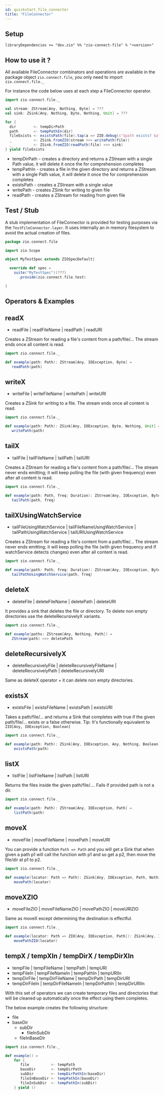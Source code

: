 ```yaml
---
id: quickstart_file_connector
title: "FileConnector"
---
```


Setup
-----

```
libraryDependencies += "dev.zio" %% "zio-connect-file" % "<version>"
```

How to use it ?
---------------
All available FileConnector combinators and operations are available in the package object `zio.connect.file`, you only
need to import `zio.connect.file._`

For instance the code below uses at each step a FileConnector operator.

```scala
import zio.connect.file._

val stream: ZStream[Any, Nothing, Byte] = ???
val sink: ZSink[Any, Nothing, Byte, Nothing, Unit] = ???

for {
  dir        <- tempDirPath
  path       <- tempPathIn(dir)
  fileExists <- existsPath(file).tap(a => ZIO.debug(s"$path exists? $a"))
  _          <- ZSink.fromZIO(stream >>> writePath(file))
  _          <- ZSink.fromZIO(readPath(file) >>> sink)
} yield fileExists
```

- tempDirPath - creates a directory and returns a ZStream with a single Path value, it will delete it once the for
  comprehension completes
- tempPathIn - creates a file in the given directory and returns a ZStream with a single Path value, it will delete it
  once the for comprehension completes
- existsPath - creates a ZStream with a single value
- writePath - creates ZSink for writing to given file
- readPath - creates a ZStream for reading from given file

Test / Stub
-----------
A stub implementation of FileConnector is provided for testing purposes via the `TestFileConnector.layer`. It uses
internally an in memory filesystem to avoid the actual creation of files.

```scala
package zio.connect.file

import zio.Scope

object MyTestSpec extends ZIOSpecDefault{

  override def spec =
    suite("MyTestSpec")(???)
      .provide(zio.connect.file.test)

}
```

Operators & Examples
---------

readX
---

- readFile | readFileName | readPath | readURI

Creates a ZStream for reading a file's content from a path/file/...
The stream ends once all content is read.

```scala
import zio.connect.file._

def example(path: Path): ZStream[Any, IOException, Byte] =
   readPath(path)
```

writeX
---

- writeFile | writeFileName | writePath | writeURI

Creates a ZSink for writing to a file.
The stream ends once all content is read.

```scala
import zio.connect.file._

def example(path: Path): ZSink[Any, IOException, Byte, Nothing, Unit] =
   writePath(path)
```

tailX
---

- tailFile | tailFileName | tailPath | tailURI

Creates a ZStream for reading a file's content from a path/file/...
The stream never ends emitting; it will keep polling the file (with given frequency) even after all content is read.

```scala
import zio.connect.file._

def example(path: Path, freq: Duration): ZStream[Any, IOException, Byte] =
   tailPath(path, freq)
```

tailXUsingWatchService
---

- tailFileUsingWatchService | tailFileNameUsingWatchService | tailPathUsingWatchService | tailURIUsingWatchService

Creates a ZStream for reading a file's content from a path/file/...
The stream never ends emitting; it will keep polling the file (with given frequency and if watchService detects
changes) even after all content is read.

```scala
import zio.connect.file._

def example(path: Path, freq: Duration): ZStream[Any, IOException, Byte] =
   tailPathUsingWatchService(path, freq)
```

deleteX
---

- deleteFile | deleteFileName | deletePath | deleteURI

It provides a sink that deletes the file or directory.
To delete non empty directories use the deleteRecursivelyX variants.

```scala
import zio.connect.file._

def example(paths: ZStream[Any, Nothing, Path]) =
   ZStream(path) >>> deletePath
```

deleteRecursivelyX
---

- deleteRecursivelyFile | deleteRecursivelyFileName | deleteRecursivelyPath | deleteRecursivelyURI

Same as deleteX operator + it can delete non empty directories.

existsX
---

- existsFile | existsFileName | existsPath | existsURI

Takes a path/file/... and returns a Sink that completes with true if the given path/file/... exists or a false
otherwise.
Tip: It's functionally equivalent to `ZIO[Any, IOException, Boolean]`

```scala
import zio.connect.file._

def example(path: Path): ZSink[Any, IOException, Any, Nothing, Boolean] = 
    existsPath(path)
```

listX
---

- listFile | listFileName | listPath | listURI

Returns the files inside the given path/file/.... Fails if provided path is not a dir.

```scala
import zio.connect.file._

def example(path: Path): ZStream[Any, IOException, Path] = 
    listPath(path)
```

moveX
---

- moveFile | moveFileName | movePath | moveURI

You can provide a function `Path => Path` and you will get a Sink that when given a path p1 will call the function
with p1 and so get a p2, then move the file/dir at p1 to p2.

```scala
import zio.connect.file._

def example(locator: Path => Path): ZSink[Any, IOException, Path, Nothing, Unit] = 
    movePath(locator)
```

moveXZIO
---

- moveFileZIO | moveFileNameZIO | movePathZIO | moveURIZIO

Same as moveX except determining the destination is effectful.

```scala
import zio.connect.file._

def example(locator: Path => ZIO[Any, IOException, Path]): ZSink[Any, IOException, Path, Nothing, Unit] = 
    movePathZIO(locator)
```

tempX / tempXIn / tempDirX / tempDirXIn
---

- tempFile | tempFileName | tempPath | tempURI
- tempFileIn | tempFileNameIn | tempPathIn | tempURIIn
- tempDirFile | tempDirFileName | tempDirPath | tempDirURI
- tempDirFileIn | tempDirFileNameIn | tempDirPathIn | tempDirURIIn

With this set of operators we can create temporary files and directories that will be cleaned up automatically once the
effect using them completes.

The below example creates the following structure:

* file
* baseDir
    * subDir
        * fileInSubDir
    * fileInBaseDir

```scala
import zio.connect.file._

def example() = 
    for {
       file          <- tempPath
       baseDir       <- tempDirPath
       subDir        <- tempDirPathIn(baseDir)
       fileInBaseDir <- tempPathIn(baseDir)
       fileInSubDir  <- tempPathIn(subDir)
    } yield ()
```
